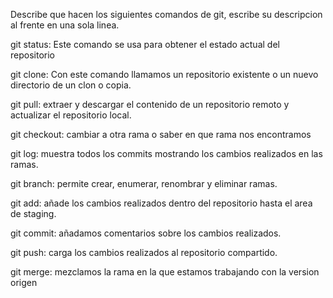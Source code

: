 Describe que hacen los siguientes comandos de git, escribe su descripcion al frente en una sola linea.

git status: Este comando se usa para obtener el estado actual del repositorio

git clone: Con este comando llamamos un repositorio existente o un nuevo directorio de un clon o copia.

git pull: extraer y descargar el contenido de un repositorio remoto y actualizar el repositorio local.

git checkout: cambiar a otra rama o saber en que rama nos encontramos

git log: muestra todos los commits mostrando los cambios realizados en las ramas.

git branch: permite crear, enumerar, renombrar y eliminar ramas.

git add: añade los cambios realizados dentro del repositorio hasta el area de staging.

git commit: añadamos comentarios sobre los cambios realizados.

git push: carga los cambios realizados al repositorio compartido.

git merge: mezclamos la rama en la que estamos trabajando con la version origen
